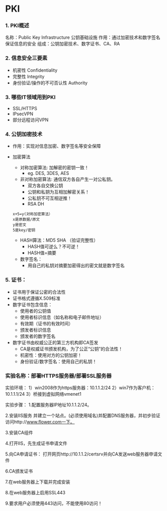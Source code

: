 # PKI

### 1. PKI概述

名称：Public Key Infrastructure 公钥基础设施
作用：通过加密技术和数字签名保证信息的安全
组成：公钥加密技术、数字证书、CA、RA

### 2. 信息安全三要素

- 机密性 Confidentiality
- 完整性 Integrity
- 身份验证/操作的不可否认性 Authority

### 3. 哪些IT领域用到PKI

- SSL/HTTPS
- IPsecVPN
- 部分远程访问VPN

### 4. 公钥加密技术

- 作用：实现对信息加密、数字签名等安全保障

- 加密算法
  - 对称加密算法: 加解密的密钥一致！
    - eg. DES, 3DES, AES
  - 非对称加密算法: 通信双方各自产生一对公私钥。
    - 双方各自交换公钥
    - 公钥和私钥为互相加解密关系！
    - 公私钥不可互相逆推！
    - RSA  DH
  
  ```
  x+5=y(对称加密算法）
  x是原数据/原文
  y是密文
  5是key/密钥
  ```
  
  - HASH算法：MD5  SHA （验证完整性）
    - HASH值可逆么？不可逆！
    - HASH值=摘要
  - 数字签名：
    - 用自己的私钥对摘要加密得出的密文就是数字签名



### 5. 证书：

- 证书用于保证公密的合法性
- 证书格式遵循X.509标准
- 数字证书包含信息：
  - 使用者的公钥值
  - 使用者标识信息（如名称和电子邮件地址）
  - 有效期（证书的有效时间）
  - 颁发者标识信息
  - 颁发者的数字签名 
- 数字证书由权威公正的第三方机构即CA签发
  - CA是权威证书颁发机构，为了公正“公钥”的合法性！
  - 机密性：使用对方的公钥加密！
  - 身份验证/数字签名：使用自己的私钥！





### 实验名称：部署HTTPS服务器/部署SSL服务器

实验环境：
1）win2008作为https服务器：10.1.1.2/24
2）win7作为客户机：10.1.1.1/24
3）桥接到虚拟网络vmenet1

实验步骤：
1.配置服务器IP地址10.1.1.2/24。

2.安装IIS服务 并建立一个站点。(必须使用域名)并配置DNS服务器，并初步验证访问http://www.flower.com一下。

3.安装CA组件

4.打开IIS，先生成证书申请文件

5.向CA申请证书：
  打开网页http://10.1.1.2/certsrv并向CA发送web服务器申请文件

6.CA颁发证书

7.在web服务器上下载并完成安装

8.在web服务器上启用SSL443

9.要求用户必须使用443访问，不能使用80访问！
